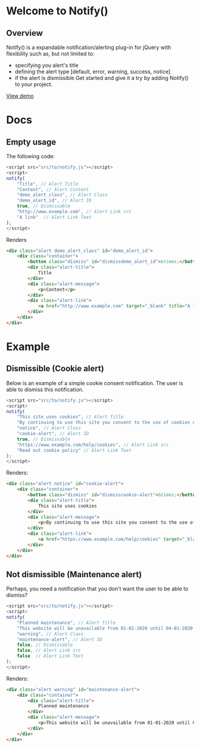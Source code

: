 # Welcome to Notify()
## Overview
Notify() is a expandable notification/alerting plug-in for jQuery with flexibility such as, but not limited to:
- specifying you alert's title
- defining the alert type [default, error, warning, success, notice]
- if the alert is dismissible
Get started and give it a try by adding Notify() to your project.

<a href="https://fiddle.jshell.net/9dw47kp7/6/embedded/result,html/" target="_blank">View demo</a>


# Docs
## Empty usage
The following code:
```javascript
<script src="src/to/notify.js"></script>
<script>
notify(
	"Title", // Alert Title
	"Content", // Alert Content
	"demo_alert_class", // Alert Class
	"demo_alert_id", // Alert ID
	true, // Dismissable
	"http://www.example.com", // Alert Link src
	"A link"  // Alert Link Text
);
</script>
```

Renders
```html
<div class="alert demo_alert_class" id="demo_alert_id">
	<div class="container">
		<button class="dismiss" id="dismissdemo_alert_id">&times;</button>
		<div class="alert-title">
			Title
		</div>
		<div class="alert-message">
			<p>Content</p>
		</div>
		<div class="alert-link">
			<a href="http://www.example.com" target="_blank" title="A link">A link</a>
		</div>
	</div>
</div>
```

# Example
## Dismissible (Cookie alert)
Below is an example of a simple cookie consent notification. The user is able to dismiss this notification.
```javascript
<script src="src/to/notify.js"></script>
<script>
notify(
	"This site uses cookies", // Alert Title
	"By continuing to use this site you consent to the use of cookies on your device as described in our cookie policy unless you have disabled them.", // Alert Content
	"notice", // Alert Class
	"cookie-alert", // Alert ID
	true, // Dismissable
	"https://www.example.com/help/cookies", // Alert Link src
	"Read out cookie policy" // Alert Link Text
);
</script>
```

Renders:
```html
<div class="alert notice" id="cookie-alert">
	<div class="container">
		<button class="dismiss" id="dismisscookie-alert">&times;</button>
		<div class="alert-title">
			This site uses cookies
		</div>
		<div class="alert-message">
			<p>By continuing to use this site you consent to the use of cookies on your device as described in our cookie policy unless you have disabled them.</p>
		</div>
		<div class="alert-link">
			<a href="https://www.example.com/help/cookies" target="_blank" title="Read out cookie policy">Read out cookie policy</a>
		</div>
	</div>
</div>
```

## Not dismissible (Maintenance alert)
Perhaps, you need a notification that you don't want the user to be able to dismiss?
```javascript
<script src="src/to/notify.js"></script>
<script>
notify(
	"Planned maintenance", // Alert Title
	"This website will be unavailable from 01-01-2020 until 04-01-2020 - sorry for any trouble this may cause.", // Alert Content
	"warning", // Alert Class
	"maintenance-alert", // Alert ID
	false, // Dismissable
	false, // Alert Link src
	false  // Alert Link Text
);
</script>
```

Renders:
```html
<div class="alert warning" id="maintenance-alert">
	<div class="container">
		<div class="alert-title">
			Planned maintenance
		</div>
		<div class="alert-message">
			<p>This website will be unavailable from 01-01-2020 until 04-01-2020 - sorry for any trouble this may cause.</p>
		</div>
	</div>
</div>
```
